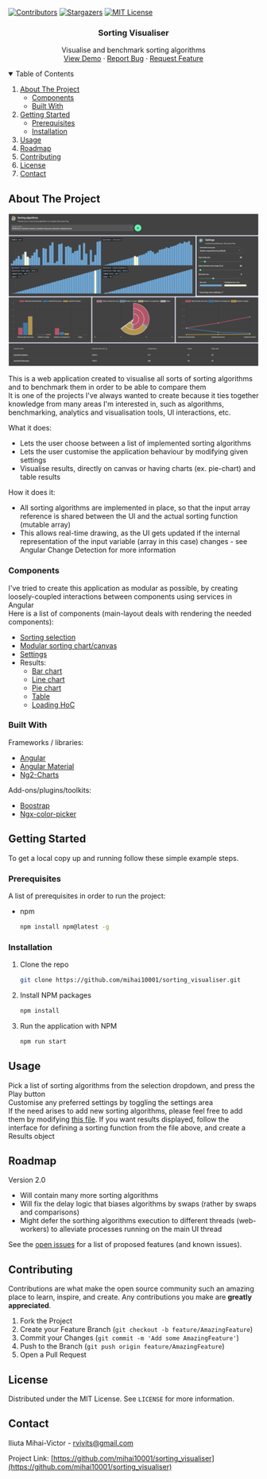 <!--
*** Thanks for checking out the Best-README-Template. If you have a suggestion
*** that would make this better, please fork the repo and create a pull request
*** or simply open an issue with the tag "enhancement".
*** Thanks again! Now go create something AMAZING! :D
-->

<!-- PROJECT SHIELDS -->
<!--
*** I'm using markdown "reference style" links for readability.
*** Reference links are enclosed in brackets [ ] instead of parentheses ( ).
*** See the bottom of this document for the declaration of the reference variables
*** for contributors-url, forks-url, etc. This is an optional, concise syntax you may use.
*** https://www.markdownguide.org/basic-syntax/#reference-style-links
-->
[![Contributors][contributors-shield]][contributors-url]
[![Stargazers][stars-shield]][stars-url]
[![MIT License][license-shield]][license-url]

<!-- PROJECT LOGO -->
<p align="center">
  <h3 align="center">Sorting Visualiser</h3>

  <p align="center">
    Visualise and benchmark sorting algorithms
    <br />
    <a href="https://sort-visualise.herokuapp.com/">View Demo</a>
    ·
    <a href="https://github.com/mihai10001/sorting_visualiser/issues">Report Bug</a>
    ·
    <a href="https://github.com/mihai10001/sorting_visualiser/issues">Request Feature</a>
  </p>
</p>

<!-- TABLE OF CONTENTS -->
<details open="open">
  <summary>Table of Contents</summary>
  <ol>
    <li>
      <a href="#about-the-project">About The Project</a>
      <ul>
        <li><a href="#built-with">Components</a></li>
        <li><a href="#built-with">Built With</a></li>
      </ul>
    </li>
    <li>
      <a href="#getting-started">Getting Started</a>
      <ul>
        <li><a href="#prerequisites">Prerequisites</a></li>
        <li><a href="#installation">Installation</a></li>
      </ul>
    </li>
    <li><a href="#usage">Usage</a></li>
    <li><a href="#roadmap">Roadmap</a></li>
    <li><a href="#contributing">Contributing</a></li>
    <li><a href="#license">License</a></li>
    <li><a href="#contact">Contact</a></li>
  </ol>
</details>



<!-- ABOUT THE PROJECT -->
## About The Project
[![Sorting-visualiser][product-screenshot]](https://sort-visualise.herokuapp.com/)

This is a web application created to visualise all sorts of sorting algorithms and to benchmark them in order to be able to compare them\
It is one of the projects I've always wanted to create because it ties together knowledge from many areas I'm interested in, such as algorithms, benchmarking, analytics and visualisation tools, UI interactions, etc.

What it does:
* Lets the user choose between a list of implemented sorting algorithms
* Lets the user customise the application behaviour by modifying given settings
* Visualise results, directly on canvas or having charts (ex. pie-chart) and table results

How it does it:
* All sorting algorithms are implemented in place, so that the input array reference is shared between the UI and the actual sorting function (mutable array)
* This allows real-time drawing, as the UI gets updated if the internal representation of the input variable (array in this case) changes - see Angular Change Detection for more information

### Components

I've tried to create this application as modular as possible, by creating loosely-coupled interactions between components using services in Angular\
Here is a list of components (main-layout deals with rendering the needed components):
* [Sorting selection](sorting-visualiser/src/app/main-layout/sorting-selector)
* [Modular sorting chart/canvas](sorting-visualiser/src/app/main-layout/sorting-chart)
* [Settings](sorting-visualiser/src/app/main-layout/settings)
* Results:
    * [Bar chart](sorting-visualiser/src/app/main-layout/results/bar-chart)
    * [Line chart](sorting-visualiser/src/app/main-layout/results/line-chart)
    * [Pie chart](sorting-visualiser/src/app/main-layout/results/pie-chart)
    * [Table](sorting-visualiser/src/app/main-layout/results/table)
    * [Loading HoC](sorting-visualiser/src/app/main-layout/results/loading-wrapper)

### Built With

Frameworks / libraries:
* [Angular](https://angular.io/)
* [Angular Material](https://material.angular.io/)
* [Ng2-Charts](https://valor-software.com/ng2-charts/)

Add-ons/plugins/toolkits:
* [Boostrap](https://getbootstrap.com/)
* [Ngx-color-picker](https://www.npmjs.com/package/ngx-color-picker)


<!-- GETTING STARTED -->
## Getting Started

To get a local copy up and running follow these simple example steps.

### Prerequisites

A list of prerequisites in order to run the project:
* npm
  ```sh
  npm install npm@latest -g
  ```

### Installation

1. Clone the repo
   ```sh
   git clone https://github.com/mihai10001/sorting_visualiser.git
   ```
2. Install NPM packages
   ```sh
   npm install
   ```
3. Run the application with NPM
   ```sh
   npm run start
   ```


<!-- USAGE EXAMPLES -->
## Usage

Pick a list of sorting algorithms from the selection dropdown, and press the Play button\
Customise any preferred settings by toggling the settings area\
If the need arises to add new sorting algorithms, please feel free to add them by modifying [this file](sorting-visualiser/src/app/sorting-functions.ts).
If you want results displayed, follow the interface for defining a sorting function from the file above, and create a Results object


<!-- ROADMAP -->
## Roadmap

Version 2.0
* Will contain many more sorting algorithms
* Will fix the delay logic that biases algorithms by swaps (rather by swaps and comparisons)
* Might defer the sorthing algorithms execution to different threads (web-workers) to alleviate processes running on the main UI thread

See the [open issues](https://github.com/mihai10001/sorting_visualiser/issues) for a list of proposed features (and known issues).


<!-- CONTRIBUTING -->
## Contributing

Contributions are what make the open source community such an amazing place to learn, inspire, and create. Any contributions you make are **greatly appreciated**.

1. Fork the Project
2. Create your Feature Branch (`git checkout -b feature/AmazingFeature`)
3. Commit your Changes (`git commit -m 'Add some AmazingFeature'`)
4. Push to the Branch (`git push origin feature/AmazingFeature`)
5. Open a Pull Request


<!-- LICENSE -->
## License

Distributed under the MIT License. See `LICENSE` for more information.


<!-- CONTACT -->
## Contact

Iliuta Mihai-Victor - rvivits@gmail.com

Project Link: [https://github.com/mihai10001/sorting_visualiser](https://github.com/mihai10001/sorting_visualiser)


<!-- MARKDOWN LINKS & IMAGES -->
<!-- https://www.markdownguide.org/basic-syntax/#reference-style-links -->
[contributors-shield]: https://img.shields.io/github/contributors/mihai10001/sorting_visualiser.svg?style=for-the-badge
[contributors-url]: https://github.com/mihai10001/sorting_visualiser/graphs/contributors
[stars-shield]: https://img.shields.io/github/stars/mihai10001/sorting_visualiser.svg?style=for-the-badge
[stars-url]: https://github.com/mihai10001/sorting_visualiser/stargazers
[license-shield]: https://img.shields.io/github/license/mihai10001/sorting_visualiser.svg?style=for-the-badge
[license-url]: https://github.com/mihai10001/sorting_visualiser/blob/master/LICENSE.txt
[product-screenshot]: images/screenshot.png
